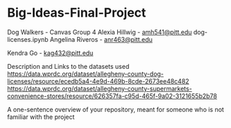 # Big-Ideas-Final-Project

Dog Walkers - 
Canvas Group 4
Alexia Hillwig - amh541@pitt.edu
  dog-licenses.ipynb
Angelina Riveros - anr463@pitt.edu
  
Kendra Go - kag432@pitt.edu


Description and Links to the datasets used
https://data.wprdc.org/dataset/allegheny-county-dog-licenses/resource/ecedb5a4-4e9d-469b-8cde-2673ee48c482
https://data.wprdc.org/dataset/allegheny-county-supermarkets-convenience-stores/resource/626357fa-c95d-465f-9a02-3121655b2b78

A one-sentence overview of your repository, meant for someone who is not familiar with the project
